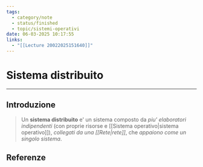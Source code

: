 ```yaml
---
tags:
  - category/note
  - status/finished
  - topic/sistemi-operativi
date: 06-03-2025 10:17:55
links:
  - "[[Lecture 20022025151640]]"
---
```

# Sistema distribuito
---
## Introduzione
> Un **sistema distribuito** e' un sistema composto da _piu' elaboratori indipendenti_ (con proprie risorse e [[Sistema operativo|sistema operativo]]), _collegati da una [[Rete|rete]]_, che _appaiono come un singolo sistema_.

## Referenze